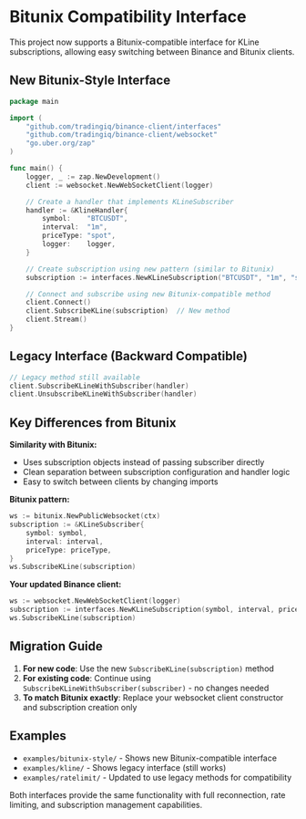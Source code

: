 # Bitunix Compatibility Interface

This project now supports a Bitunix-compatible interface for KLine subscriptions, allowing easy switching between Binance and Bitunix clients.

## New Bitunix-Style Interface

```go
package main

import (
    "github.com/tradingiq/binance-client/interfaces"
    "github.com/tradingiq/binance-client/websocket"
    "go.uber.org/zap"
)

func main() {
    logger, _ := zap.NewDevelopment()
    client := websocket.NewWebSocketClient(logger)

    // Create a handler that implements KLineSubscriber
    handler := &KlineHandler{
        symbol:    "BTCUSDT",
        interval:  "1m", 
        priceType: "spot",
        logger:    logger,
    }

    // Create subscription using new pattern (similar to Bitunix)
    subscription := interfaces.NewKLineSubscription("BTCUSDT", "1m", "spot", handler)

    // Connect and subscribe using new Bitunix-compatible method
    client.Connect()
    client.SubscribeKLine(subscription)  // New method
    client.Stream()
}
```

## Legacy Interface (Backward Compatible)

```go
// Legacy method still available
client.SubscribeKLineWithSubscriber(handler)
client.UnsubscribeKLineWithSubscriber(handler)
```

## Key Differences from Bitunix

**Similarity with Bitunix:**
- Uses subscription objects instead of passing subscriber directly
- Clean separation between subscription configuration and handler logic
- Easy to switch between clients by changing imports

**Bitunix pattern:**
```go
ws := bitunix.NewPublicWebsocket(ctx)
subscription := &KLineSubscriber{
    symbol: symbol,
    interval: interval,
    priceType: priceType,
}
ws.SubscribeKLine(subscription)
```

**Your updated Binance client:**
```go
ws := websocket.NewWebSocketClient(logger)
subscription := interfaces.NewKLineSubscription(symbol, interval, priceType, handler)
ws.SubscribeKLine(subscription)
```

## Migration Guide

1. **For new code**: Use the new `SubscribeKLine(subscription)` method
2. **For existing code**: Continue using `SubscribeKLineWithSubscriber(subscriber)` - no changes needed
3. **To match Bitunix exactly**: Replace your websocket client constructor and subscription creation only

## Examples

- `examples/bitunix-style/` - Shows new Bitunix-compatible interface
- `examples/kline/` - Shows legacy interface (still works)
- `examples/ratelimit/` - Updated to use legacy methods for compatibility

Both interfaces provide the same functionality with full reconnection, rate limiting, and subscription management capabilities.